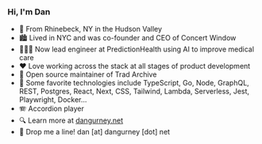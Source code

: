 ### Hi, I'm Dan

- 🏡 From Rhinebeck, NY in the Hudson Valley
- 🏙 Lived in NYC and was co-founder and CEO of Concert Window
- 👨🏻‍💻 Now lead engineer at PredictionHealth using AI to improve medical care
- ♥️ Love working across the stack at all stages of product development
- 📖 Open source maintainer of Trad Archive
- 🔧 Some favorite technologies include TypeScript, Go, Node, GraphQL, REST, Postgres, React, Next, CSS, Tailwind, Lambda, Serverless, Jest, Playwright, Docker...
- 🪗 Accordion player
- 🔍 Learn more at [dangurney.net](https://dangurney.net)
- 💬 Drop me a line! dan [at] dangurney [dot] net

